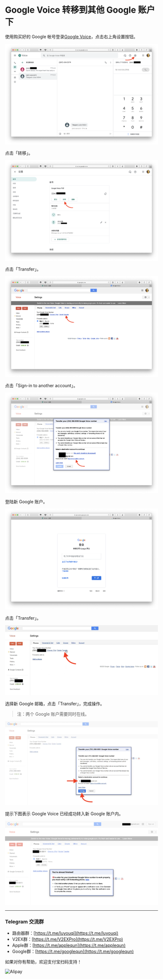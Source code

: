 # Google Voice 转移到其他 Google 账户下

使用购买好的 Google 帐号登录[Google Voice](https://voice.google.com/u/0/messages)，点击右上角设置按钮。
   
![](pic/01.png)

点击「转移」。

![](pic/02.png)


点击「Transfer」。


![](pic/03.png)


点击「Sign-in to another account」。



![](pic/04.png)



登陆新 Google 账户。



![](pic/05.png)



点击「Transfer」。



![](pic/06.png)



选择新 Google 邮箱，点击「Transfer」，完成操作。

> 注：两个 Google 账户需要同时在线。



![](pic/07.png)

提示下图表示 Google Voice 已经成功转入新 Google 账户内。

![](pic/08.png)


---

### Telegram 交流群

* 路由器群：[https://t.me/luyouqi](https://t.me/luyouqi)
* V2EX群：[https://t.me/V2EXPro](https://t.me/V2EXPro)
* Apple群：[https://t.me/applequn](https://t.me/applequn)
* Google群：[https://t.me/googlequn](https://t.me/googlequn)

如果对你有帮助，欢迎支付宝扫码支持！

![Alipay](https://raw.githubusercontent.com/masonincn/tuchuang/master/uPic/Alipay.png)